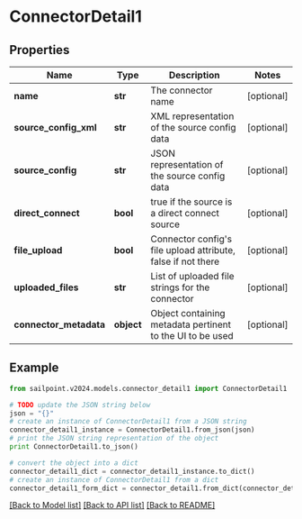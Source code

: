 # ConnectorDetail1


## Properties

Name | Type | Description | Notes
------------ | ------------- | ------------- | -------------
**name** | **str** | The connector name | [optional] 
**source_config_xml** | **str** | XML representation of the source config data | [optional] 
**source_config** | **str** | JSON representation of the source config data | [optional] 
**direct_connect** | **bool** | true if the source is a direct connect source | [optional] 
**file_upload** | **bool** | Connector config&#39;s file upload attribute, false if not there | [optional] 
**uploaded_files** | **str** | List of uploaded file strings for the connector | [optional] 
**connector_metadata** | **object** | Object containing metadata pertinent to the UI to be used | [optional] 

## Example

```python
from sailpoint.v2024.models.connector_detail1 import ConnectorDetail1

# TODO update the JSON string below
json = "{}"
# create an instance of ConnectorDetail1 from a JSON string
connector_detail1_instance = ConnectorDetail1.from_json(json)
# print the JSON string representation of the object
print ConnectorDetail1.to_json()

# convert the object into a dict
connector_detail1_dict = connector_detail1_instance.to_dict()
# create an instance of ConnectorDetail1 from a dict
connector_detail1_form_dict = connector_detail1.from_dict(connector_detail1_dict)
```
[[Back to Model list]](../README.md#documentation-for-models) [[Back to API list]](../README.md#documentation-for-api-endpoints) [[Back to README]](../README.md)


